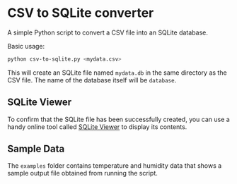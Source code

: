 # CSV to SQLite converter

A simple Python script to convert a CSV file into an SQLite database.

Basic usage:

```bash
python csv-to-sqlite.py <mydata.csv>
```

This will create an SQLite file named `mydata.db` in the same directory as the
CSV file. The name of the database itself will be `database`.

## SQLite Viewer

To confirm that the SQLite file has been successfully created, you can use a
handy online tool called [SQLite Viewer](https://inloop.github.io/sqlite-viewer/)
to display its contents.

## Sample Data

The `examples` folder contains temperature and humidity data that shows a sample
output file obtained from running the script.
